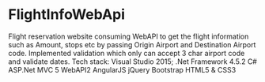 # FlightInfoWebApi

Flight reservation website consuming WebAPI to get the flight information such as Amount, stops etc by passing Origin Airport 
and Destination Airport code.
Implemented validation which only can accept 3 char airport code and validate dates.
Tech stack:
  Visual Studio 2015; .Net Framework 4.5.2
  C#
  ASP.Net MVC 5
  WebAPI2
  AngularJS
  jQuery
  Bootstrap
  HTML5 & CSS3
